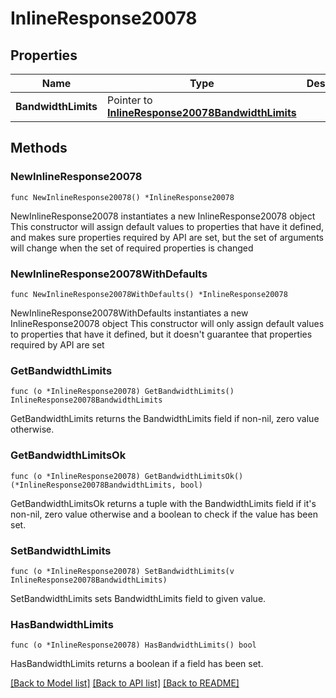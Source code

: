# InlineResponse20078

## Properties

Name | Type | Description | Notes
------------ | ------------- | ------------- | -------------
**BandwidthLimits** | Pointer to [**InlineResponse20078BandwidthLimits**](InlineResponse20078BandwidthLimits.md) |  | [optional] 

## Methods

### NewInlineResponse20078

`func NewInlineResponse20078() *InlineResponse20078`

NewInlineResponse20078 instantiates a new InlineResponse20078 object
This constructor will assign default values to properties that have it defined,
and makes sure properties required by API are set, but the set of arguments
will change when the set of required properties is changed

### NewInlineResponse20078WithDefaults

`func NewInlineResponse20078WithDefaults() *InlineResponse20078`

NewInlineResponse20078WithDefaults instantiates a new InlineResponse20078 object
This constructor will only assign default values to properties that have it defined,
but it doesn't guarantee that properties required by API are set

### GetBandwidthLimits

`func (o *InlineResponse20078) GetBandwidthLimits() InlineResponse20078BandwidthLimits`

GetBandwidthLimits returns the BandwidthLimits field if non-nil, zero value otherwise.

### GetBandwidthLimitsOk

`func (o *InlineResponse20078) GetBandwidthLimitsOk() (*InlineResponse20078BandwidthLimits, bool)`

GetBandwidthLimitsOk returns a tuple with the BandwidthLimits field if it's non-nil, zero value otherwise
and a boolean to check if the value has been set.

### SetBandwidthLimits

`func (o *InlineResponse20078) SetBandwidthLimits(v InlineResponse20078BandwidthLimits)`

SetBandwidthLimits sets BandwidthLimits field to given value.

### HasBandwidthLimits

`func (o *InlineResponse20078) HasBandwidthLimits() bool`

HasBandwidthLimits returns a boolean if a field has been set.


[[Back to Model list]](../README.md#documentation-for-models) [[Back to API list]](../README.md#documentation-for-api-endpoints) [[Back to README]](../README.md)


